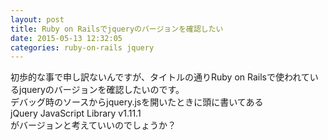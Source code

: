 ```yaml
---
layout: post
title: Ruby on Railsでjqueryのバージョンを確認したい
date: 2015-05-13 12:32:05
categories: ruby-on-rails jquery
---
```

<p>初歩的な事で申し訳ないんですが、タイトルの通りRuby on Railsで使われているjqueryのバージョンを確認したいのです。<br>
デバッグ時のソースからjquery.jsを開いたときに頭に書いてある<br>
jQuery JavaScript Library v1.11.1<br>
がバージョンと考えていいのでしょうか？</p>
